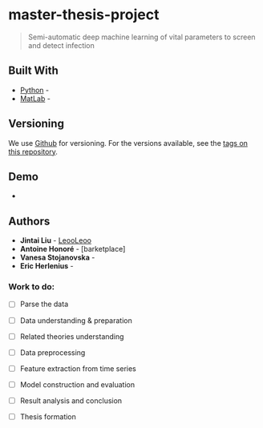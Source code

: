 # master-thesis-project
>  Semi-automatic deep machine learning of vital parameters to screen and detect infection

## Built With

* [Python][1] - 
* [MatLab][2] - 

## Versioning

We use [Github][3] for versioning. For the versions available, see the [tags on this repository][4].

## Demo
-

## Authors

* **Jintai Liu** - [LeooLeoo][5] 
* **Antoine Honoré** - [barketplace]
* **Vanesa Stojanovska** - 
* **Eric Herlenius** - 

### Work to do:
- [ ] Parse the data
- [ ] Data understanding & preparation
- [ ] Related theories understanding
- [ ] Data preprocessing
- [ ] Feature extraction from time series
- [ ] Model construction and evaluation
- [ ] Result analysis and conclusion
- [ ] Thesis formation



[1]:	https://www.python.org/
[2]:	https://www.mathworks.com/products/matlab.html/
[3]:	https://github.com/
[4]:	https://github.com/LeooLeoo/master-thesis-project
[5]:	https://github.com/LeooLeoo
